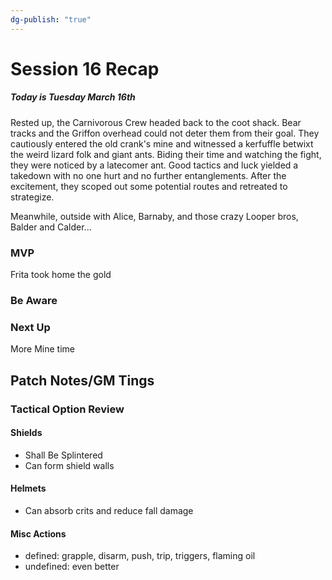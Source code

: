 ```yaml
---
dg-publish: "true"
---
```



# Session 16 Recap

##### Today is Tuesday March 16th
Rested up, the Carnivorous Crew headed back to the coot shack.  Bear tracks and the Griffon overhead could not deter them from their goal. They cautiously entered the old crank's mine and witnessed a kerfuffle betwixt the weird lizard folk and giant ants. Biding their time and watching the fight, they were noticed by a latecomer ant. Good tactics and luck yielded a takedown with no one hurt and no further entanglements. After the excitement, they scoped out some potential routes and retreated to strategize.  

Meanwhile, outside with Alice, Barnaby, and those crazy Looper bros, Balder and Calder...

### MVP
Frita took home the gold

### Be Aware


### Next Up
More Mine time

## Patch Notes/GM Tings

### Tactical Option Review

#### Shields
- Shall Be Splintered
- Can form shield walls
#### Helmets
- Can absorb crits and reduce fall damage
#### Misc Actions
- defined: grapple, disarm, push, trip, triggers, flaming oil
- undefined: even better





